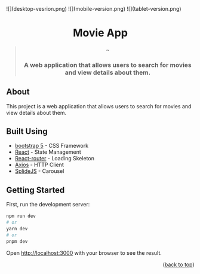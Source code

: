 <div id="top"></div>
![](desktop-vesrion.png)
![](mobile-version.png)
![](tablet-version.png)
<div align="center">
  <h1 align="center">Movie App</h1>

> ~
>
> <h3 align="center">A web application that allows users to search for movies and view details about them.</h3>
> 

</div>


## About <a name = "about"></a>

This project is a web application that allows users to search for movies and view details about them.


## Built Using <a name = "built_using"></a>
- [bootstrap 5](https://getbootstrap.com/docs/5.0/getting-started/introduction/) - CSS Framework
- [React](https://react-redux.js.org/) - State Management
- [React-router](https://reactrouter.com/en/main) - Loading Skeleton
- [Axios](https://axios-http.com/) - HTTP Client
- [SplideJS](https://splidejs.com/) - Carousel

## Getting Started <a name = "getting_started"></a>

First, run the development server:

```bash
npm run dev
# or
yarn dev
# or
pnpm dev
```

Open [http://localhost:3000](http://localhost:3000) with your browser to see the result.



<p align="right">(<a href="#top">back to top</a>)</p>


